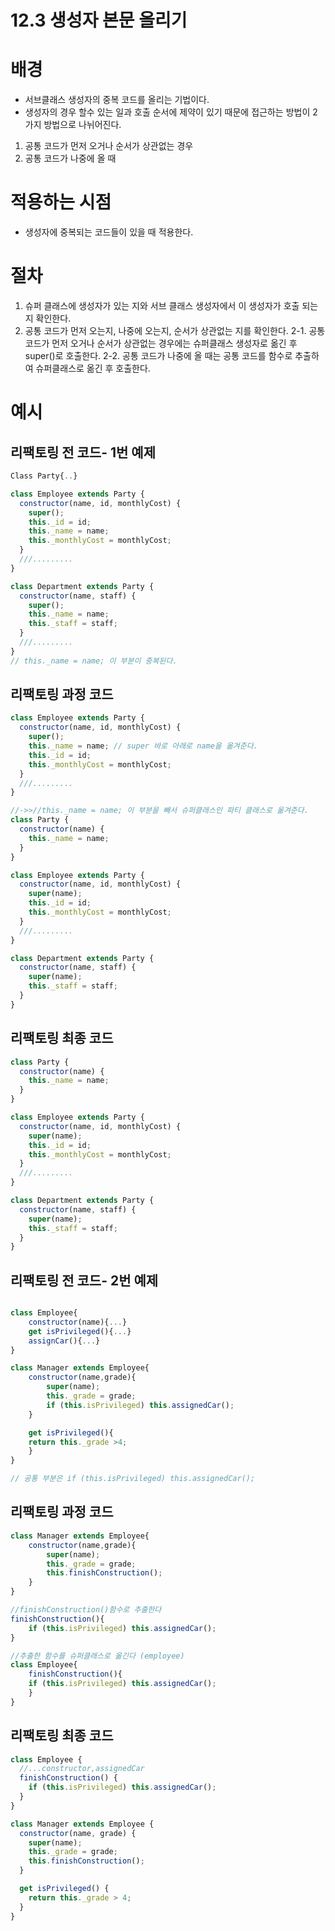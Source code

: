 # 12.3 생성자 본문 올리기

# 배경

- 서브클래스 생성자의 중복 코드를 올리는 기법이다.
- 생성자의 경우 할수 있는 일과 호출 순서에 제약이 있기 때문에 접근하는 방법이 2가지 방법으로 나뉘어진다.

1. 공통 코드가 먼저 오거나 순서가 상관없는 경우
2. 공통 코드가 나중에 올 때

# 적용하는 시점

- 생성자에 중복되는 코드들이 있을 때 적용한다.

# 절차

1. 슈퍼 클래스에 생성자가 있는 지와 서브 클래스 생성자에서 이 생성자가 호출 되는 지 확인한다.
2. 공통 코드가 먼저 오는지, 나중에 오는지, 순서가 상관없는 지를 확인한다.
   2-1. 공통 코드가 먼저 오거나 순서가 상관없는 경우에는 슈퍼클래스 생성자로 옮긴 후 super()로 호출한다.
   2-2. 공통 코드가 나중에 올 때는 공통 코드를 함수로 추출하여 슈퍼클래스로 옮긴 후 호출한다.

# 예시

## 리팩토링 전 코드- 1번 예제

```js
Class Party{..}

class Employee extends Party {
  constructor(name, id, monthlyCost) {
    super();
    this._id = id;
    this._name = name;
    this._monthlyCost = monthlyCost;
  }
  ///.........
}

class Department extends Party {
  constructor(name, staff) {
    super();
    this._name = name;
    this._staff = staff;
  }
  ///.........
}
// this._name = name; 이 부분이 중복된다.
```

## 리팩토링 과정 코드

```js
class Employee extends Party {
  constructor(name, id, monthlyCost) {
    super();
    this._name = name; // super 바로 아래로 name을 옮겨준다.
    this._id = id;
    this._monthlyCost = monthlyCost;
  }
  ///.........
}

//->>//this._name = name; 이 부분을 빼서 슈퍼클래스인 파티 클래스로 옮겨준다.
class Party {
  constructor(name) {
    this._name = name;
  }
}

class Employee extends Party {
  constructor(name, id, monthlyCost) {
    super(name);
    this._id = id;
    this._monthlyCost = monthlyCost;
  }
  ///.........
}

class Department extends Party {
  constructor(name, staff) {
    super(name);
    this._staff = staff;
  }
}
```

## 리팩토링 최종 코드

```js
class Party {
  constructor(name) {
    this._name = name;
  }
}

class Employee extends Party {
  constructor(name, id, monthlyCost) {
    super(name);
    this._id = id;
    this._monthlyCost = monthlyCost;
  }
  ///.........
}

class Department extends Party {
  constructor(name, staff) {
    super(name);
    this._staff = staff;
  }
}
```

## 리팩토링 전 코드- 2번 예제

```js

class Employee{
    constructor(name){...}
    get isPrivileged(){...}
    assignCar(){...}
}

class Manager extends Employee{
    constructor(name,grade){
        super(name);
        this._grade = grade;
        if (this.isPrivileged) this.assignedCar();
    }

    get isPrivileged(){
    return this._grade >4;
    }
}

// 공통 부분은 if (this.isPrivileged) this.assignedCar();
```

## 리팩토링 과정 코드

```js
class Manager extends Employee{
    constructor(name,grade){
        super(name);
        this._grade = grade;
        this.finishConstruction();
    }
}

//finishConstruction()함수로 추출한다
finishConstruction(){
    if (this.isPrivileged) this.assignedCar();
}

//추출한 함수를 슈퍼클래스로 옮긴다 (employee)
class Employee{
    finishConstruction(){
    if (this.isPrivileged) this.assignedCar();
    }
}

```

## 리팩토링 최종 코드

```js
class Employee {
  //...constructor,assignedCar
  finishConstruction() {
    if (this.isPrivileged) this.assignedCar();
  }
}

class Manager extends Employee {
  constructor(name, grade) {
    super(name);
    this._grade = grade;
    this.finishConstruction();
  }

  get isPrivileged() {
    return this._grade > 4;
  }
}
```
